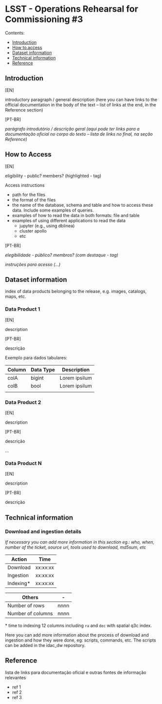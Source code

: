 # LSST - Operations Rehearsal for Commissioning #3 

Contents:

- [Introduction](#introduction)
- [How to access](#how-to-access)
- [Dataset information](#dataset-information)
- [Technical information](#technical-information)
- [Reference](#reference)


## Introduction

[EN]

introductory paragraph / general description (here you can have links to the official documentation in the body of the text – list of links at the end, in the Reference section)

[PT-BR]

_parágrafo introdutório / descrição geral  (aqui pode ter links para a documentação oficial no corpo do texto – lista de links no final, na seção Reference)_   


## How to Access 

[EN]

eligibility - public? members?  (highlighted - tag)

Access instructions

- path for the files
- the format of the files
- the name of the database, schema and table and how to access these data. Include some examples of queries.
- examples of how to read the data in both formats: file and table
- examples of using different applications to read the data
  - jupyter (e.g., using dblinea) 
  - cluster apollo
  - etc
    
[PT-BR]   

_elegibilidade - público? membros?  (com destaque - tag)_

_instruções para acesso (...)_

  
## Dataset information 

index of data products belonging to the release, e.g. images, catalogs, maps, etc.

### Data Product 1 

[EN]

description  

[PT-BR]   

descrição  

Exemplo para dados tabulares: 

| Column  | Data Type  | Description  |
|---|---|---|
| colA | bigint  | Lorem ipsilum  |
| colB | bool    | Lorem ipsilum  |
|   |   |   |


### Data Product 2 

[EN]

description  

[PT-BR]   

descrição  

…

### Data Product N

[EN]

description  

[PT-BR]   

descrição  
    

## Technical information

### Download and ingestion details

*If necessary you can add more information in this section eg.: who, when, number of the ticket, source url, tools used to download, md5sum, etc*

| Action | Time  |
|---|---|
| Download | xx:xx:xx |
| Ingestion | xx:xx:xx |
| Indexing* | xx:xx:xx | 

| Others | -  |
|---|---|
| Number of rows | nnnn | 
| Number of columns | nnnn | 


\* time to indexing 12 columns including `ra` and `dec` with spatial q3c index.

Here you can add more information about the process of download and ingestion and how they were done, eg: scripts, commands, etc. The scripts can be added in the idac_dw repository.

## Reference 

lista de links para documentação oficial e outras fontes de informação relevantes 

- ref 1
- ref 2
- ref 3
